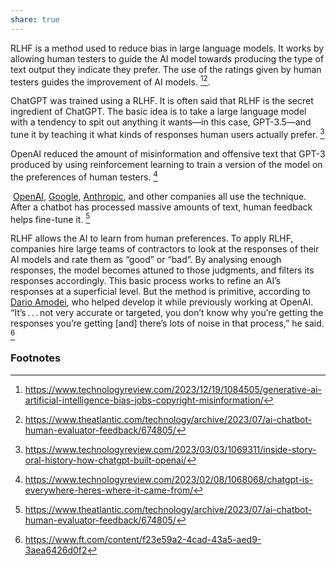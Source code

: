 ```yaml
---
share: true
---
```

RLHF is a method used to reduce bias in large language models. It works by allowing human testers to guide the AI model towards producing the type of text output they indicate they prefer. The use of the ratings given by human testers guides the improvement of AI models. [^3][^5]. 

ChatGPT was trained  using a RLHF. It is often said that RLHF is the secret ingredient of ChatGPT. The basic idea is to take a large language model with a tendency to spit out anything it wants—in this case, GPT-3.5—and tune it by teaching it what kinds of responses human users actually prefer. [^1]

OpenAI reduced the amount of misinformation and offensive text that GPT-3 produced by using reinforcement learning to train a version of the model on the preferences of human testers. [^2]

 [OpenAI](https://openai.com/research/instruction-following), [Google](https://www.deepmind.com/blog/building-safer-dialogue-agents), [Anthropic](https://www-files.anthropic.com/production/images/Model-Card-Claude-2.pdf), and other companies all use the technique. After a chatbot has processed massive amounts of text, human feedback helps fine-tune it. [^5]
  
RLHF allows the AI to learn from human preferences. To apply RLHF, companies hire large teams of contractors to look at the responses of their AI models and rate them as “good” or “bad”. By analysing enough responses, the model becomes attuned to those judgments, and filters its responses accordingly. This basic process works to refine an AI’s responses at a superficial level. But the method is primitive, according to [Dario Amodei](../Dario%20Amodei.md), who helped develop it while previously working at OpenAI. “It’s . . . not very accurate or targeted, you don’t know why you’re getting the responses you’re getting [and] there’s lots of noise in that process,” he said. [^6]

### Footnotes

[^1]: https://www.technologyreview.com/2023/03/03/1069311/inside-story-oral-history-how-chatgpt-built-openai/
[^2]: https://www.technologyreview.com/2023/02/08/1068068/chatgpt-is-everywhere-heres-where-it-came-from/
[^3]: https://www.technologyreview.com/2023/12/19/1084505/generative-ai-artificial-intelligence-bias-jobs-copyright-misinformation/
[^4]: https://www.technologyreview.com/2023/03/20/1070067/language-models-may-be-able-to-self-correct-biases-if-you-ask-them-to/
[^5]: https://www.theatlantic.com/technology/archive/2023/07/ai-chatbot-human-evaluator-feedback/674805/
[^6]: https://www.ft.com/content/f23e59a2-4cad-43a5-aed9-3aea6426d0f2